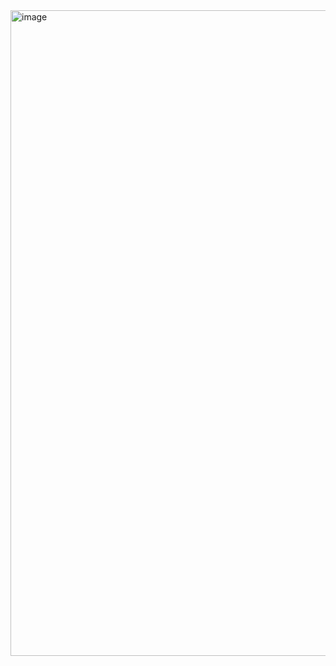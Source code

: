 <img width="1033" alt="image" src="https://github.com/user-attachments/assets/e281a051-375a-4f3e-8fd2-2e604236cb62">
